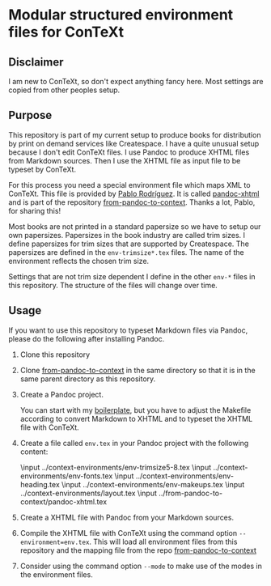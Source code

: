 # Modular structured environment files for ConTeXt

## Disclaimer

I am new to ConTeXt, so don't expect anything fancy here. Most settings are copied from other peoples setup.

## Purpose

This repository is part of my current setup to produce books for distribution by print on demand services like Createspace. I have a quite unusual setup because I don't edit ConTeXt files. I use Pandoc to produce XHTML files from Markdown sources. Then I use the XHTML file as input file to be typeset by ConTeXt.

For this process you need a special environment file which maps XML to ConTeXt. This file is provided by [Pablo Rodríguez](https://github.com/ousia). It is called [pandoc-xhtml](https://github.com/ousia/from-pandoc-to-context/blob/master/pandoc-xhtml.tex) and is part of the repository [from-pandoc-to-context](https://github.com/ousia/from-pandoc-to-context). Thanks a lot, Pablo, for sharing this!

Most books are not printed in a standard papersize so we have to setup our own papersizes. Papersizes in the book industry are called trim sizes. I define papersizes for trim sizes that are supported by Createspace. The papersizes are defined in the `env-trimsize*.tex` files. The name of the environment reflects the chosen trim size.

Settings that are not trim size dependent I define in the other `env-*` files in this repository. The structure of the files will change over time.

## Usage

If you want to use this repository to typeset Markdown files via Pandoc, please do the following after installing Pandoc.

1. Clone this repository

2. Clone [from-pandoc-to-context](https://github.com/ousia/from-pandoc-to-context) in the same directory so that it is in the same parent directory as this repository.

3. Create a Pandoc project.

   You can start with my [boilerplate](https://github.com/juh2/pandoc-project-boilerplate), but you have to adjust the Makefile according to convert Markdown to XHTML and to typeset the XHTML file with ConTeXt.

4. Create a file called `env.tex` in your Pandoc project with the following content:

    \input ../context-environments/env-trimsize5-8.tex
    \input ../context-environments/env-fonts.tex
    \input ../context-environments/env-heading.tex
    \input ../context-environments/env-makeups.tex
    \input ../context-environments/layout.tex
    \input ../from-pandoc-to-context/pandoc-xhtml.tex

5. Create a XHTML file with Pandoc from your Markdown sources.

6. Compile the XHTML file with ConTeXt using the command option `--environment=env.tex`. This will load all environment files from this repository and the mapping file from the repo [from-pandoc-to-context](https://github.com/ousia/from-pandoc-to-context)

7. Consider using the command option `--mode` to make use of the modes in the environment files. 
